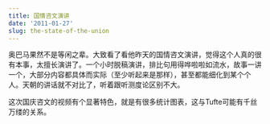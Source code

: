 ```yaml
---
title: 国情咨文演讲
date: '2011-01-27'
slug: the-state-of-the-union
---
```


奥巴马果然不是等闲之辈。大致看了看他昨天的国情咨文演讲，觉得这个人真的很有本事，太擅长演讲了。一个小时脱稿演讲，排比句用得哗啦啦如流水，故事一讲一个，大部分内容都具体而实际（至少听起来是那样），甚至都能细化到某个个人。天朝的讲话就不对比了，听着跟听测度论区别不大。

这次国庆咨文的视频有个显著特色，就是有很多统计图表，这与Tufte可能有千丝万缕的关系。
